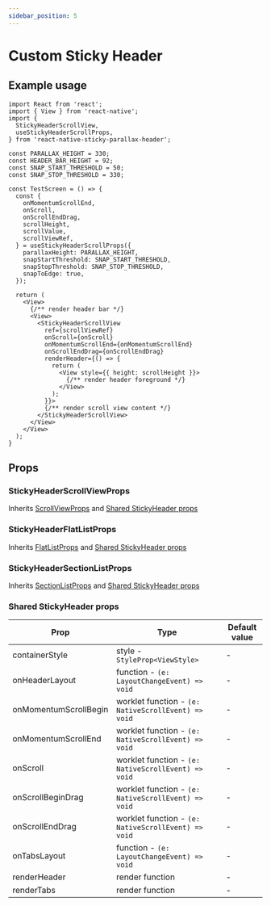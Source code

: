 ```yaml
---
sidebar_position: 5
---
```


# Custom Sticky Header

## Example usage

```tsx
import React from 'react';
import { View } from 'react-native';
import {
  StickyHeaderScrollView,
  useStickyHeaderScrollProps,
} from 'react-native-sticky-parallax-header';

const PARALLAX_HEIGHT = 330;
const HEADER_BAR_HEIGHT = 92;
const SNAP_START_THRESHOLD = 50;
const SNAP_STOP_THRESHOLD = 330;

const TestScreen = () => {
  const {
    onMomentumScrollEnd,
    onScroll,
    onScrollEndDrag,
    scrollHeight,
    scrollValue,
    scrollViewRef,
  } = useStickyHeaderScrollProps({
    parallaxHeight: PARALLAX_HEIGHT,
    snapStartThreshold: SNAP_START_THRESHOLD,
    snapStopThreshold: SNAP_STOP_THRESHOLD,
    snapToEdge: true,
  });

  return (
    <View>
      {/** render header bar */}
      <View>
        <StickyHeaderScrollView
          ref={scrollViewRef}
          onScroll={onScroll}
          onMomentumScrollEnd={onMomentumScrollEnd}
          onScrollEndDrag={onScrollEndDrag}
          renderHeader={() => {
            return (
              <View style={{ height: scrollHeight }}>
                {/** render header foreground */}
              </View>
            );
          }}>
          {/** render scroll view content */}
        </StickyHeaderScrollView>
      </View>
    </View>
  );
}
```

## Props

### StickyHeaderScrollViewProps

Inherits [ScrollViewProps](https://reactnative.dev/docs/next/scrollview#props) and [Shared StickyHeader props](#shared-stickyheader-props)

### StickyHeaderFlatListProps

Inherits [FlatListProps](https://reactnative.dev/docs/next/flatlist#props) and [Shared StickyHeader props](#shared-stickyheader-props)

### StickyHeaderSectionListProps

Inherits [SectionListProps](https://reactnative.dev/docs/next/sectionlist#props) and [Shared StickyHeader props](#shared-stickyheader-props)

### Shared StickyHeader props
| Prop | Type | Default value |
| - | - | - |
| containerStyle | style - `StyleProp<ViewStyle>` | - |
| onHeaderLayout | function - `(e: LayoutChangeEvent) => void` | - |
| onMomentumScrollBegin | worklet function - `(e: NativeScrollEvent) => void` | - |
| onMomentumScrollEnd | worklet function - `(e: NativeScrollEvent) => void` | - |
| onScroll | worklet function - `(e: NativeScrollEvent) => void` | - |
| onScrollBeginDrag | worklet function - `(e: NativeScrollEvent) => void` | - |
| onScrollEndDrag | worklet function - `(e: NativeScrollEvent) => void` | - |
| onTabsLayout | function - `(e: LayoutChangeEvent) => void` | - |
| renderHeader | render function | - |
| renderTabs | render function | - |
